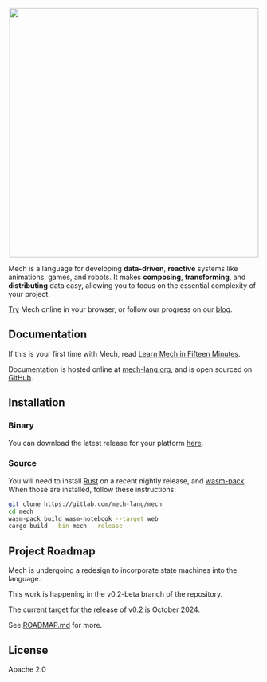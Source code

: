<p align="center">
  <img width="500px" src="https://mech-lang.org/img/logo.png">
</p>

Mech is a language for developing **data-driven**, **reactive** systems like animations, games, and robots. It makes **composing**, **transforming**, and **distributing** data easy, allowing you to focus on the essential complexity of your project.

[Try](https://mech-lang.org/try/) Mech online in your browser, or follow our progress on our [blog](https://mech-lang.org/blog/).

## Documentation

If this is your first time with Mech, read [Learn Mech in Fifteen Minutes](https://gitlab.com/mech-lang/docs/-/raw/v0.2-beta/III.guides/MechFifteen.mec).

Documentation is hosted online at [mech-lang.org](https://mech-lang.org/docs), and is open sourced on [GitHub](http://github.com/mech-lang/docs).

## Installation

### Binary

You can download the latest release for your platform [here](https://github.com/mech-lang/mech/releases).

### Source

You will need to install [Rust](https://www.rust-lang.org/learn/get-started) on a recent nightly release, and [wasm-pack](https://rustwasm.github.io/wasm-pack/installer/). When those are installed, follow these instructions:

```bash
git clone https://gitlab.com/mech-lang/mech
cd mech
wasm-pack build wasm-notebook --target web
cargo build --bin mech --release
```

## Project Roadmap

Mech is undergoing a redesign to incorporate state machines into the language.

This work is happening in the v0.2-beta branch of the repository.

The current target for the release of v0.2 is October 2024.

See [ROADMAP.md](ROADMAP.md) for more.

## License

Apache 2.0
